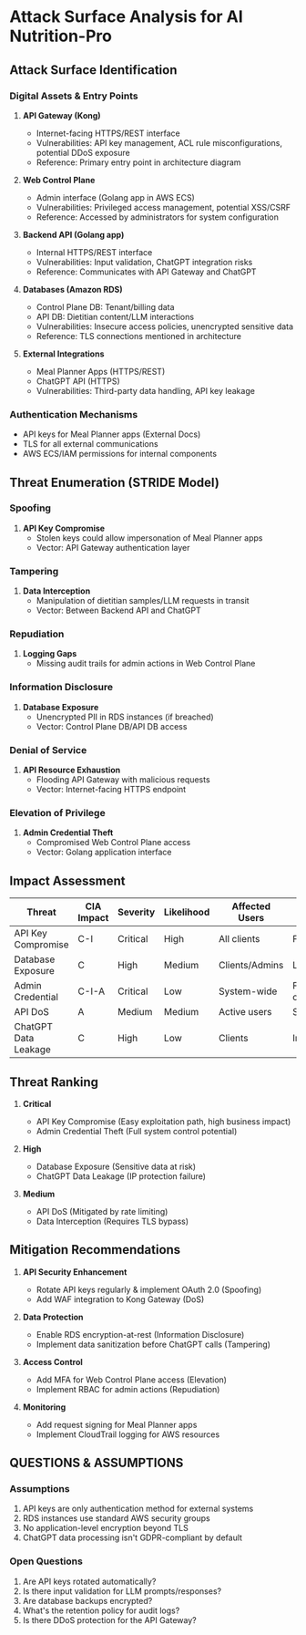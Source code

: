 # Attack Surface Analysis for AI Nutrition-Pro

## Attack Surface Identification

### Digital Assets & Entry Points
1. **API Gateway (Kong)**
   - Internet-facing HTTPS/REST interface
   - Vulnerabilities: API key management, ACL rule misconfigurations, potential DDoS exposure
   - Reference: Primary entry point in architecture diagram

2. **Web Control Plane**
   - Admin interface (Golang app in AWS ECS)
   - Vulnerabilities: Privileged access management, potential XSS/CSRF
   - Reference: Accessed by administrators for system configuration

3. **Backend API (Golang app)**
   - Internal HTTPS/REST interface
   - Vulnerabilities: Input validation, ChatGPT integration risks
   - Reference: Communicates with API Gateway and ChatGPT

4. **Databases (Amazon RDS)**
   - Control Plane DB: Tenant/billing data
   - API DB: Dietitian content/LLM interactions
   - Vulnerabilities: Insecure access policies, unencrypted sensitive data
   - Reference: TLS connections mentioned in architecture

5. **External Integrations**
   - Meal Planner Apps (HTTPS/REST)
   - ChatGPT API (HTTPS)
   - Vulnerabilities: Third-party data handling, API key leakage

### Authentication Mechanisms
- API keys for Meal Planner apps (External Docs)
- TLS for all external communications
- AWS ECS/IAM permissions for internal components

## Threat Enumeration (STRIDE Model)

### Spoofing
1. **API Key Compromise**
   - Stolen keys could allow impersonation of Meal Planner apps
   - Vector: API Gateway authentication layer

### Tampering
1. **Data Interception**
   - Manipulation of dietitian samples/LLM requests in transit
   - Vector: Between Backend API and ChatGPT

### Repudiation
1. **Logging Gaps**
   - Missing audit trails for admin actions in Web Control Plane

### Information Disclosure
1. **Database Exposure**
   - Unencrypted PII in RDS instances (if breached)
   - Vector: Control Plane DB/API DB access

### Denial of Service
1. **API Resource Exhaustion**
   - Flooding API Gateway with malicious requests
   - Vector: Internet-facing HTTPS endpoint

### Elevation of Privilege
1. **Admin Credential Theft**
   - Compromised Web Control Plane access
   - Vector: Golang application interface

## Impact Assessment

| Threat               | CIA Impact | Severity | Likelihood | Affected Users     | Business Impact      |
|----------------------|------------|----------|------------|--------------------|----------------------|
| API Key Compromise   | C-I        | Critical | High       | All clients        | Financial/Reputational |
| Database Exposure    | C          | High     | Medium     | Clients/Admins     | Legal/Compliance     |
| Admin Credential     | C-I-A      | Critical | Low        | System-wide        | Full system compromise|
| API DoS              | A          | Medium   | Medium     | Active users       | Service disruption   |
| ChatGPT Data Leakage | C          | High     | Low        | Clients            | Intellectual property|

## Threat Ranking
1. **Critical**
   - API Key Compromise (Easy exploitation path, high business impact)
   - Admin Credential Theft (Full system control potential)

2. **High**
   - Database Exposure (Sensitive data at risk)
   - ChatGPT Data Leakage (IP protection failure)

3. **Medium**
   - API DoS (Mitigated by rate limiting)
   - Data Interception (Requires TLS bypass)

## Mitigation Recommendations

1. **API Security Enhancement**
   - Rotate API keys regularly & implement OAuth 2.0 (Spoofing)
   - Add WAF integration to Kong Gateway (DoS)

2. **Data Protection**
   - Enable RDS encryption-at-rest (Information Disclosure)
   - Implement data sanitization before ChatGPT calls (Tampering)

3. **Access Control**
   - Add MFA for Web Control Plane access (Elevation)
   - Implement RBAC for admin actions (Repudiation)

4. **Monitoring**
   - Add request signing for Meal Planner apps
   - Implement CloudTrail logging for AWS resources

## QUESTIONS & ASSUMPTIONS

### Assumptions
1. API keys are only authentication method for external systems
2. RDS instances use standard AWS security groups
3. No application-level encryption beyond TLS
4. ChatGPT data processing isn't GDPR-compliant by default

### Open Questions
1. Are API keys rotated automatically?
2. Is there input validation for LLM prompts/responses?
3. Are database backups encrypted?
4. What's the retention policy for audit logs?
5. Is there DDoS protection for the API Gateway?
